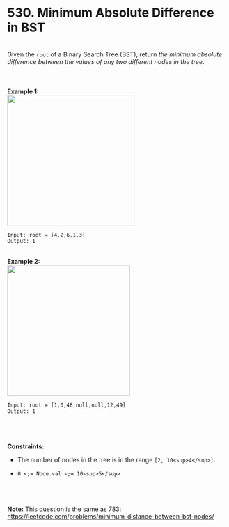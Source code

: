# 530. Minimum Absolute Difference in BST

<br />Given the `root` of a Binary Search Tree (BST), return <em>the minimum absolute difference between the values of any two different nodes in the tree</em>.<br />
<br /> <br />
<br />**Example 1:**<br />
<img alt="" src="https://assets.leetcode.com/uploads/2021/02/05/bst1.jpg" style="width:292px;height:301px"/>
```
Input: root = [4,2,6,1,3]
Output: 1
```
<br />**Example 2:**<br />
<img alt="" src="https://assets.leetcode.com/uploads/2021/02/05/bst2.jpg" style="width:282px;height:301px"/>
```
Input: root = [1,0,48,null,null,12,49]
Output: 1
```
<br /> <br />
<br />**Constraints:**<br />

* The number of nodes in the tree is in the range `[2, 10<sup>4</sup>]`.

* `0 <;= Node.val <;= 10<sup>5</sup>`


<br /> <br />
<br />**Note:** This question is the same as 783: <a href="https://leetcode.com/problems/minimum-distance-between-bst-nodes/" target="_blank">https://leetcode.com/problems/minimum-distance-between-bst-nodes/</a><br />